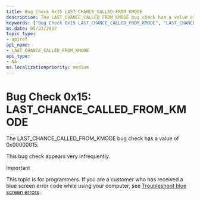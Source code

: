 ```yaml
---
title: Bug Check 0x15 LAST_CHANCE_CALLED_FROM_KMODE
description: The LAST_CHANCE_CALLED_FROM_KMODE bug check has a value of 0x00000015.This bug check appears very infrequently.
keywords: ["Bug Check 0x15 LAST_CHANCE_CALLED_FROM_KMODE", "LAST_CHANCE_CALLED_FROM_KMODE"]
ms.date: 05/23/2017
topic_type:
- apiref
api_name:
- LAST_CHANCE_CALLED_FROM_KMODE
api_type:
- NA
ms.localizationpriority: medium
---
```


# Bug Check 0x15: LAST\_CHANCE\_CALLED\_FROM\_KMODE


The LAST\_CHANCE\_CALLED\_FROM\_KMODE bug check has a value of 0x00000015.

This bug check appears very infrequently.

> [!IMPORTANT]
> This topic is for programmers. If you are a customer who has received a blue screen error code while using your computer, see [Troubleshoot blue screen errors](https://www.windows.com/stopcode).


 

 




